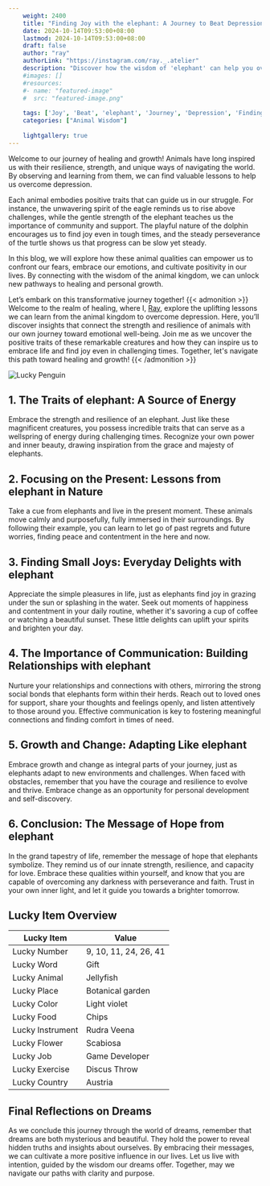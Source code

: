 ```yaml
---
    weight: 2400
    title: "Finding Joy with the elephant: A Journey to Beat Depression"  # Assuming 'title' column exists
    date: 2024-10-14T09:53:00+08:00
    lastmod: 2024-10-14T09:53:00+08:00
    draft: false
    author: "ray"
    authorLink: "https://instagram.com/ray._.atelier"
    description: "Discover how the wisdom of 'elephant' can help you overcome depression and find joy in your life journey."
    #images: []
    #resources:
    #- name: "featured-image"
    #  src: "featured-image.png"
    
    tags: ['Joy', 'Beat', 'elephant', 'Journey', 'Depression', 'Finding']
    categories: ["Animal Wisdom"]
    
    lightgallery: true
---
```

    
Welcome to our journey of healing and growth! Animals have long inspired us with their resilience, strength, and unique ways of navigating the world. By observing and learning from them, we can find valuable lessons to help us overcome depression.

Each animal embodies positive traits that can guide us in our struggle. For instance, the unwavering spirit of the eagle reminds us to rise above challenges, while the gentle strength of the elephant teaches us the importance of community and support. The playful nature of the dolphin encourages us to find joy even in tough times, and the steady perseverance of the turtle shows us that progress can be slow yet steady.

In this blog, we will explore how these animal qualities can empower us to confront our fears, embrace our emotions, and cultivate positivity in our lives. By connecting with the wisdom of the animal kingdom, we can unlock new pathways to healing and personal growth.

Let’s embark on this transformative journey together!
{{< admonition >}}
Welcome to the realm of healing, where I, [Ray](https://instagram.com/ray._.atelier), explore the uplifting lessons we can learn from the animal kingdom to overcome depression. Here, you’ll discover insights that connect the strength and resilience of animals with our own journey toward emotional well-being. Join me as we uncover the positive traits of these remarkable creatures and how they can inspire us to embrace life and find joy even in challenging times. Together, let's navigate this path toward healing and growth!
{{< /admonition >}}

![Lucky Penguin](https://cdn.pixabay.com/photo/2024/09/07/02/34/penguins-9028827_1280.jpg "Lucky Penguin")

## 1. The Traits of elephant: A Source of Energy
Embrace the strength and resilience of an elephant. Just like these magnificent creatures, you possess incredible traits that can serve as a wellspring of energy during challenging times. Recognize your own power and inner beauty, drawing inspiration from the grace and majesty of elephants.

## 2. Focusing on the Present: Lessons from elephant in Nature
Take a cue from elephants and live in the present moment. These animals move calmly and purposefully, fully immersed in their surroundings. By following their example, you can learn to let go of past regrets and future worries, finding peace and contentment in the here and now.

## 3. Finding Small Joys: Everyday Delights with elephant
Appreciate the simple pleasures in life, just as elephants find joy in grazing under the sun or splashing in the water. Seek out moments of happiness and contentment in your daily routine, whether it's savoring a cup of coffee or watching a beautiful sunset. These little delights can uplift your spirits and brighten your day.

## 4. The Importance of Communication: Building Relationships with elephant
Nurture your relationships and connections with others, mirroring the strong social bonds that elephants form within their herds. Reach out to loved ones for support, share your thoughts and feelings openly, and listen attentively to those around you. Effective communication is key to fostering meaningful connections and finding comfort in times of need.

## 5. Growth and Change: Adapting Like elephant
Embrace growth and change as integral parts of your journey, just as elephants adapt to new environments and challenges. When faced with obstacles, remember that you have the courage and resilience to evolve and thrive. Embrace change as an opportunity for personal development and self-discovery.

## 6. Conclusion: The Message of Hope from elephant
In the grand tapestry of life, remember the message of hope that elephants symbolize. They remind us of our innate strength, resilience, and capacity for love. Embrace these qualities within yourself, and know that you are capable of overcoming any darkness with perseverance and faith. Trust in your own inner light, and let it guide you towards a brighter tomorrow.


## Lucky Item Overview
| Lucky Item          | Value              |
|---------------|--------------------|
| Lucky Number        | 9, 10, 11, 24, 26, 41  |
| Lucky Word          | Gift |
| Lucky Animal        | Jellyfish |
| Lucky Place         | Botanical garden     |
| Lucky Color         | Light violet     |
| Lucky Food          | Chips      |
| Lucky Instrument    | Rudra Veena |
| Lucky Flower        | Scabiosa    |
| Lucky Job           | Game Developer       |
| Lucky Exercise      | Discus Throw  |
| Lucky Country       | Austria    |


##  Final Reflections on Dreams

As we conclude this journey through the world of dreams, remember that dreams are both mysterious and beautiful. They hold the power to reveal hidden truths and insights about ourselves. By embracing their messages, we can cultivate a more positive influence in our lives. Let us live with intention, guided by the wisdom our dreams offer. Together, may we navigate our paths with clarity and purpose.

